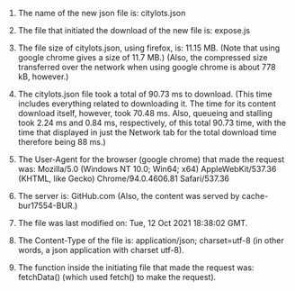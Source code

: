 1. The name of the new json file is:
    citylots.json

2. The file that initiated the download of the new file is:
    expose.js

3. The file size of citylots.json, using firefox, is:
   11.15 MB. 
   (Note that using google chrome gives a size of 11.7 MB.)
   (Also, the compressed size transferred over the network
    when using google chrome is about 778 kB, however.)

4. The citylots.json file took a total of 90.73 ms to download. (This time includes everything related to downloading it. The time for its content download itself,
however, took 70.48 ms. Also, queueing and stalling took 2.24 ms and 0.84 ms, respectively, of this total 90.73 time, with
the time that displayed in just the Network tab for the 
total download time therefore being 88 ms.)

5. The User-Agent for the browser (google chrome) that made the request was:
Mozilla/5.0 (Windows NT 10.0; Win64; x64) AppleWebKit/537.36 (KHTML, like Gecko) Chrome/94.0.4606.81 Safari/537.36

6. The server is:
GitHub.com
(Also, the content was served by cache-bur17554-BUR.)

7. The file was last modified on:
Tue, 12 Oct 2021 18:38:02 GMT.

8. The Content-Type of the file is:
application/json; charset=utf-8
(in other words, a json application with charset utf-8).

9. The function inside the initiating file that made the request was:
fetchData()
(which used fetch() to make the request).